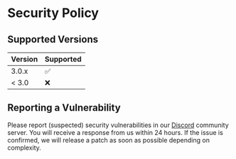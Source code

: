 # Security Policy

## Supported Versions

| Version | Supported          |
| ------- | ------------------ |
| 3.0.x   | :white_check_mark: |
| < 3.0   | :x:                |

## Reporting a Vulnerability

Please report (suspected) security vulnerabilities in our <a href="https://discord.tailwarden.com">Discord</a> community server. You will receive a response from us within 24 hours. If the issue is confirmed, we will release a patch as soon as possible depending on complexity.
